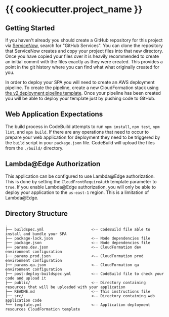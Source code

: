 # {{ cookiecutter.project_name }}


## Getting Started

If you haven't already you should create a GitHub repository for this project via [ServiceNow](https://lilly.service-now.com), search for "GitHub Services". You can clone the repository that ServiceNow creates
and copy your project files into that new directory. Once you have copied your files over it is heavily recommended to create an initial commit with the files exactly as they were
created. This provides a point in the git history where you can find what what originally created for you.

In order to deploy your SPA you will need to create an AWS deployment pipeline.
To create the pipeline, create a new CloudFormation stack using [the v2 deployment pipeline template](https://lly-templates.s3.us-east-2.amazonaws.com/shared/cloudformation/deployment_pipelines_v2/cfn-pipeline.yaml).
Once your pipeline has been created you will be able to deploy your template just by pushing code to GitHub.

## Web Application Expectations
The build process in CodeBuild attempts to run `npm install`, `npm test`, `npm lint`, and `npm build`. If there are any operations that need to occur to prepare your web application for deployment they need to be
triggered by the `build` script in your `package.json` file. CodeBuild will upload the files from the `./build/` directory.

## Lambda@Edge Authorization
This application can be configured to use Lambda@Edge authorization. This is done by setting the `CloudFrontRequireAuth` template parameter to `true`.
If you enable Lambda@Edge authorization, you will only be able to deploy your application to the `us-east-1` region. This is a limitation of Lambda@Edge.

## Directory Structure

```
.
├── buildspec.yml                     <-- CodeBuild file able to install and bundle your SPA
├── package-lock.json                 <-- Node dependencies file
├── package.json                      <-- Node dependencies file
├── params.dev.json                   <-- CloudFormation dev environment configuration
├── params.prod.json                  <-- CloudFormation prod environment configuration
├── params.qa.json                    <-- CloudFormation qa environment configuration
├── post-deploy-buildspec.yml         <-- CodeBuild file to check your code and upload it
├── public/                           <-- Directory containing resources that will be uploaded with your application
├── README.md                         <-- This instructions file
├── src/                              <-- Directory containing web application code
└── template.yml                      <-- Application deployment resources CloudFormation template
```